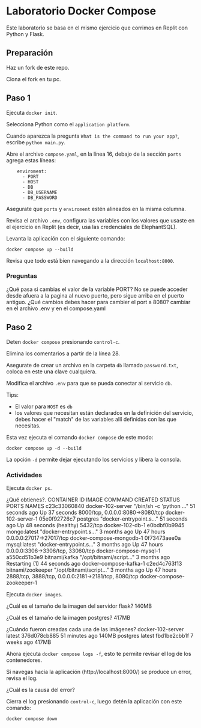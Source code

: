 # Laboratorio Docker Compose

Este laboratorio se basa en el mismo ejercicio que corrimos en Replit con Python y Flask.

## Preparación

Haz un fork de este repo.

Clona el fork en tu pc.

## Paso 1

Ejecuta `docker init`.

Selecciona Python como el `application platform`.

Cuando aparezca la pregunta `What is the command to run your app?`, escribe `python main.py`.

Abre el archivo `compose.yaml`, en la línea 16, debajo de la sección `ports` agrega estas líneas:

```
    enviroment:
      - PORT
      - HOST
      - DB
      - DB_USERNAME
      - DB_PASSWORD
```

Asegurate que `ports` y `enviroment` estén alineados en la misma columna.

Revisa el archivo `.env`, configura las variables con los valores que usaste en el ejercicio en Replit (es decir, usa las credenciales de ElephantSQL).

Levanta la aplicación con el siguiente comando:

```
docker compose up --build
```

Revisa que todo está bien navegando a la dirección `localhost:8000`.

### Preguntas

¿Qué pasa si cambias el valor de la variable PORT?
No se puede acceder desde afuera a la pagina al nuevo puerto, pero sigue arriba en el puerto antiguo.
¿Qué cambios debes hacer para cambier el port a 8080?
cambiar en el archivo .env y en el compose.yaml

## Paso 2

Deten `docker compose` presionando `control-c`.

Elimina los comentarios a partir de la línea 28.

Asegurate de crear un archivo en la carpeta `db` llamado `password.txt`, coloca en este una clave cualquiera.

Modifica el archivo `.env` para que se pueda conectar al servicio `db`.

Tips: 
  - El valor para `HOST` es `db`
  - los valores que necesitan están declarados en la definición del servicio, debes hacer el "match" de las variables allí definidas con las que necesitas.

Esta vez ejecuta el comando `docker compose` de este modo:

```
docker compose up -d --build 
```

La opción `-d` permite dejar ejecutando los servicios y libera la consola.

### Actividades

Ejecuta `docker ps`. 

¿Qué obtienes?.
CONTAINER ID   IMAGE               COMMAND                  CREATED          STATUS                          PORTS                                                  NAMES
c23c33060840   docker-102-server   "/bin/sh -c 'python …"   51 seconds ago   Up 37 seconds                   8000/tcp, 0.0.0.0:8080->8080/tcp                       docker-102-server-1
05e0f92726c7   postgres            "docker-entrypoint.s…"   51 seconds ago   Up 48 seconds (healthy)         5432/tcp                                               docker-102-db-1
e0bdbf0b9945   mongo:latest        "docker-entrypoint.s…"   3 months ago     Up 47 hours                     0.0.0.0:27017->27017/tcp                               docker-compose-mongodb-1
0f73473aee0a   mysql:latest        "docker-entrypoint.s…"   3 months ago     Up 47 hours                     0.0.0.0:3306->3306/tcp, 33060/tcp                      docker-compose-mysql-1
a550cd51b3e9   bitnami/kafka       "/opt/bitnami/script…"   3 months ago     Restarting (1) 44 seconds ago                                                          docker-compose-kafka-1
c2ed4c763f13   bitnami/zookeeper   "/opt/bitnami/script…"   3 months ago     Up 47 hours                     2888/tcp, 3888/tcp, 0.0.0.0:2181->2181/tcp, 8080/tcp   docker-compose-zookeeper-1

Ejecuta `docker images`. 

¿Cuál es el tamaño de la imagen del servidor flask?
140MB

¿Cuál es el tamaño de la imagen postgres?
 417MB

¿Cuándo fueron creadas cada una de las imágenes?
docker-102-server   latest    376d078cb885   51 minutes ago   140MB
postgres            latest    fbd1be2cbb1f   7 weeks ago      417MB

Ahora ejecuta `docker compose logs -f`, esto te permite revisar el log de los contenedores.

Si navegas hacia la aplicación (http://localhost:8000/) se produce un error, revisa el log.

¿Cuál es la causa del error?

Cierra el log presionando `control-c`, luego detén la aplicación con este comando:

```
docker compose down
```

